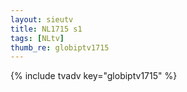 ```yaml
--- 
layout: sieutv
title: NL1715 s1
tags: [NLtv]
thumb_re: globiptv1715
---
```

{% include tvadv key="globiptv1715" %} 

